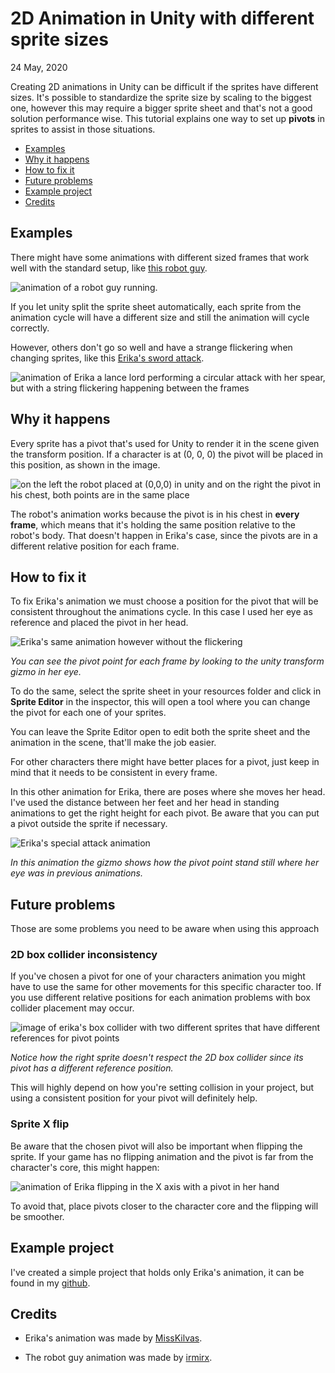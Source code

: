 # 2D Animation in Unity with different sprite sizes

<time datetime="2020-05-24">24 May, 2020</time>

Creating 2D animations in Unity can be difficult if the sprites have different sizes. It's possible to standardize the sprite size by scaling to the biggest one, however this may require a bigger sprite sheet and that's not a good solution performance wise. This tutorial explains one way to set up **pivots** in sprites to assist in those situations.

- [Examples](#examples)
- [Why it happens](#why)
- [How to fix it](#how)
- [Future problems](#future)
- [Example project](#exampleProject)
- [Credits](#credits)

## Examples <a name = "examples"></a>

There might have some animations with different sized frames that work well with the standard setup, like [this robot guy](https://opengameart.org/content/animated-runner-character).

![animation of a robot guy running](imgs/robot-guy-running.gif).

If you let unity split the sprite sheet automatically, each sprite from the animation cycle will have a different size and still the animation will cycle correctly.

However, others don't go so well and have a strange flickering when changing sprites, like this [Erika's sword attack](https://www.deviantart.com/misskilvas/art/Eirika-with-lance-sprite-sheet-181194797).

![animation of Erika a lance lord performing a circular attack with her spear, but with a string flickering happening between the frames](imgs/erika-flickering-animation.gif)

## Why it happens <a name = "why"></a>

Every sprite has a pivot that's used for Unity to render it in the scene given the transform position. If a character is at (0, 0, 0) the pivot will be placed in this position, as shown in the image.

![on the left the robot placed at (0,0,0) in unity and on the right the pivot in his chest, both points are in the same place](imgs/pivot-point-position.png)

The robot's animation works because the pivot is in his chest in **every frame**, which means that it's holding the same position relative to the robot's body. That doesn't happen in Erika's case, since the pivots are in a different relative position for each frame.

## How to fix it <a name = "how"></a>

To fix Erika's animation we must choose a position for the pivot that will be consistent throughout the animations cycle. In this case I used her eye as reference and placed the pivot in her head.

![Erika's same animation however without the flickering](imgs/erika-animation.gif)

_You can see the pivot point for each frame by looking to the unity transform gizmo in her eye._

<div class="important">
<p>
To do the same, select the sprite sheet in your resources folder and click in <b>Sprite Editor</b> in the inspector, this will open a tool where you can change the pivot for each one of your sprites.
</p>

<p>
You can leave the Sprite Editor open to edit both the sprite sheet and the animation in the scene, that'll make the job easier.
</p>
</div>

For other characters there might have better places for a pivot, just keep in mind that it needs to be consistent in every frame.

In this other animation for Erika, there are poses where she moves her head. I've used the distance between her feet and her head in standing animations to get the right height for each pivot. Be aware that you can put a pivot outside the sprite if necessary.

![Erika's special attack animation](imgs/erika-special-attack-animation.gif)

_In this animation the gizmo shows how the pivot point stand still where her eye was in previous animations._

## Future problems <a name = "future"></a>

Those are some problems you need to be aware when using this approach

### 2D box collider inconsistency

If you've chosen a pivot for one of your characters animation you might have to use the same for other movements for this specific character too. If you use different relative positions for each animation problems with box collider placement may occur.

![image of erika's box collider with two different sprites that have different references for pivot points](imgs/box-collider-comparison.png)

_Notice how the right sprite doesn't respect the 2D box collider since its pivot has a different reference position._

This will highly depend on how you're setting collision in your project, but using a consistent position for your pivot will definitely help.

### Sprite X flip

Be aware that the chosen pivot will also be important when flipping the sprite. If your game has no flipping animation and the pivot is far from the character's core, this might happen:

![animation of Erika flipping in the X axis with a pivot in her hand](imgs/x-flipping.gif)

To avoid that, place pivots closer to the character core and the flipping will be smoother.

## Example project <a name = "example"></a>

I've created a simple project that holds only Erika's animation, it can be found in my [github](https://github.com/theGusPassos/unity-2d-animation-with-different-sprite-sizes).

## Credits <a name = "credits"></a>

- Erika's animation was made by [MissKilvas](https://www.deviantart.com/misskilvas).

- The robot guy animation was made by [irmirx](https://opengameart.org/users/irmirx).
